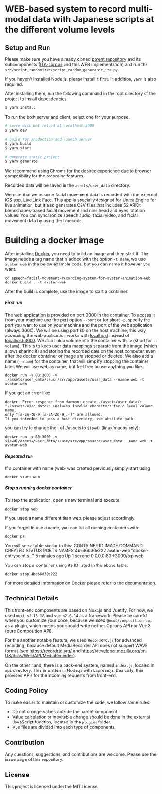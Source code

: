 # WEB-based system to record multi-modal data with Japanese scripts at the different volume levels

## Setup and Run

Please make sure you have already
cloned [parent repository](https://github.com/WakishiDeer/speech-facial-movement-recording-system-for-avatar-animation)
and
its
subcomponents ([ITA-corpus](https://github.com/WakishiDeer/ita-corpus) and this WEB implementation) and run
the `src/script_randomizer/script_random_generator_ita.py`.

If you haven't installed Node.js, please install it first.
In addition, `yarn` is also required.

After installing them, run the following command in the root directory of the project to install dependencies.

```bash
$ yarn install
```

To run the both server and client, select one for your purpose.

```zsh
# serve with hot reload at localhost:3000
$ yarn dev

# build for production and launch server
$ yarn build
$ yarn start

# generate static project
$ yarn generate
```

We recommend using Chrome for the desired experience due to browser compatibility for the recording features.

Recorded data will be saved in the `assets/user_data` directory.

We note that we assume facial movement data is recorded with the external iOS
app, [Live Link Face](https://apps.apple.com/us/app/live-link-face/id1495370836).
This app is specially designed for UnrealEngine for live animation, but it also generates CSV files that includes 52
ARKit blendshapes-based facial movement and nine head and eyes rotation values.
You can synchronize speech audio, facial video, and facial movement data by using the timecode.


# Building a docker image
After installing [Docker](https://docs.docker.com/desktop/), you need to build an image and then start it.
The image needs a tag name that is added with the option `-t name`,
we use `avater-web` in the below example code, but you can name it however you want.
```
cd speech-facial-movement-recording-system-for-avatar-animation-web
docker build . -t avatar-web
```
After the build is complete, use the image to start a container.

##### First run
The web application is provided on port 3000 in the container.
To access it from your machine use the port option `--port` or for short `-p`,
specify the port you want to use on your machine and the port of the web application (always 3000).
We will be using port 80 on the host machine, this way accessing the web application works with [localhost](http://localhost)
instead of [localhost:3000](http://localhost:3000).
We also link a volume into the container with `-v` (short for `--volume`).
This is to keep user data mappings separate from the image (which allows sharing it) and storing the recorded data on the host computer,
even after the docker container or image are stopped or deleted.
We also add a name (`--name`) for the container, that will simplify stopping the container later.
We will use web as name, but feel free to use anything you like.
```
docker run -p 80:3000 -v ./assets/user_data/:/usr/src/app/assets/user_data --namne web -t avatar-web
```

If you get an error like:
```
docker: Error response from daemon: create ./assets/user_data/:
"./assets/user_data/" includes invalid characters for a local volume name,
only "[a-zA-Z0-9][a-zA-Z0-9_.-]" are allowed.
If you intended to pass a host directory, use absolute path.
```
you can try to change the . of ./assets to `$(pwd)` (linux/macos only):
```
docker run -p 80:3000 -v $(pwd)/assets/user_data/:/usr/src/app/assets/user_data --name web -t avatar-web
```

##### Repeated run
If a container with name (web) was created previously simply start using
```
docker start web
```

##### Stop a running docker container
To stop the application, open a new terminal and execute:
```
docker stop web
```
If you used a name different than web, please adjust accordingly.

If you forgot to use a name, you can list all running containers with:
```
docker ps
```
You will see a table similar to this:
CONTAINER ID   IMAGE        COMMAND                  CREATED         STATUS        PORTS                  NAMES
4be66d30e222   avatar-web   "docker-entrypoint.s…"   5 minutes ago   Up 1 second   0.0.0.0:80->3000/tcp   web

You can stop a container using its ID listed in the above table:
```
docker stop 4be66d30e222
```

For more detailed information on Docker please refer to the [documentation](https://docs.docker.com).


## Technical Details

This front-end components are based on Nuxt.js and Vuetify.
For now, we used `nuxt v2.15.18` and `vue v2.6.14` as a framework.
Please be careful when you customize your code, because we used `@nuxt/composition-api` as a plugin, which means you
should write neither Options API nor Vue 3 (pure Composition API).

For the another notable feature, we used `RecordRTC.js` for advanced recording, because default MediaRecorder API does
not support
WAVE format (see https://recordrtc.org/ and https://developer.mozilla.org/en-US/docs/Web/API/MediaRecorder).

On the other hand, there is a back-end system, named `index.js`, localed in `api` directory.
This is written in Node.js with Express.js.
Basically, this provides APIs for the incoming requests from front-end.

## Coding Policy

To make easier to maintain or customize the code, we follow some rules:

- Do not change values outside the parent component.
- Value calculation or inevitable change should be done in the external JavaScript function, located in the `plugins`
  folder.
- Vue files are divided into each type of components.

## Contribution

Any questions, suggestions, and contributions are welcome.
Please use the issue page of this repository.

## License

This project is licensed under the MIT License.
